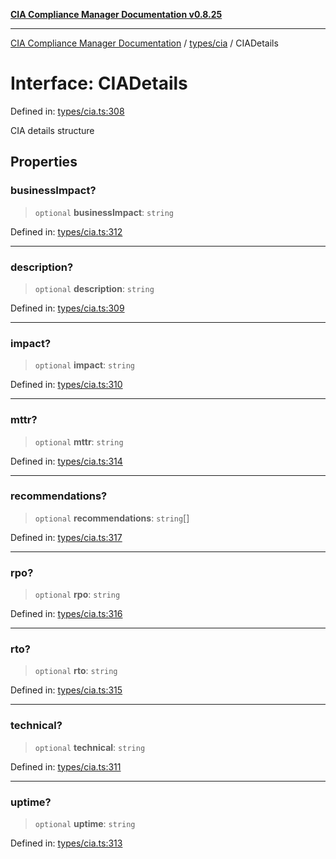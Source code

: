 [**CIA Compliance Manager Documentation v0.8.25**](../../../README.md)

***

[CIA Compliance Manager Documentation](../../../modules.md) / [types/cia](../README.md) / CIADetails

# Interface: CIADetails

Defined in: [types/cia.ts:308](https://github.com/Hack23/cia-compliance-manager/blob/b7816746b3b7f5e02cb18303af9cc6696a8caef9/src/types/cia.ts#L308)

CIA details structure

## Properties

### businessImpact?

> `optional` **businessImpact**: `string`

Defined in: [types/cia.ts:312](https://github.com/Hack23/cia-compliance-manager/blob/b7816746b3b7f5e02cb18303af9cc6696a8caef9/src/types/cia.ts#L312)

***

### description?

> `optional` **description**: `string`

Defined in: [types/cia.ts:309](https://github.com/Hack23/cia-compliance-manager/blob/b7816746b3b7f5e02cb18303af9cc6696a8caef9/src/types/cia.ts#L309)

***

### impact?

> `optional` **impact**: `string`

Defined in: [types/cia.ts:310](https://github.com/Hack23/cia-compliance-manager/blob/b7816746b3b7f5e02cb18303af9cc6696a8caef9/src/types/cia.ts#L310)

***

### mttr?

> `optional` **mttr**: `string`

Defined in: [types/cia.ts:314](https://github.com/Hack23/cia-compliance-manager/blob/b7816746b3b7f5e02cb18303af9cc6696a8caef9/src/types/cia.ts#L314)

***

### recommendations?

> `optional` **recommendations**: `string`[]

Defined in: [types/cia.ts:317](https://github.com/Hack23/cia-compliance-manager/blob/b7816746b3b7f5e02cb18303af9cc6696a8caef9/src/types/cia.ts#L317)

***

### rpo?

> `optional` **rpo**: `string`

Defined in: [types/cia.ts:316](https://github.com/Hack23/cia-compliance-manager/blob/b7816746b3b7f5e02cb18303af9cc6696a8caef9/src/types/cia.ts#L316)

***

### rto?

> `optional` **rto**: `string`

Defined in: [types/cia.ts:315](https://github.com/Hack23/cia-compliance-manager/blob/b7816746b3b7f5e02cb18303af9cc6696a8caef9/src/types/cia.ts#L315)

***

### technical?

> `optional` **technical**: `string`

Defined in: [types/cia.ts:311](https://github.com/Hack23/cia-compliance-manager/blob/b7816746b3b7f5e02cb18303af9cc6696a8caef9/src/types/cia.ts#L311)

***

### uptime?

> `optional` **uptime**: `string`

Defined in: [types/cia.ts:313](https://github.com/Hack23/cia-compliance-manager/blob/b7816746b3b7f5e02cb18303af9cc6696a8caef9/src/types/cia.ts#L313)
